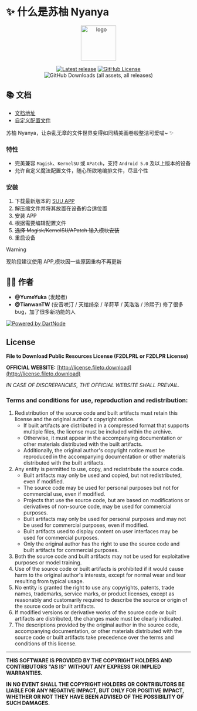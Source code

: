 # ✨ 什么是苏柚 Nyanya

<div align="center">
    <img src="https://suu.yumeyuka.plus/Logo.webp" style="width: 96px;" alt="logo">      

[![Latest release](https://img.shields.io/github/v/release/YumeYuka/Suu-Nyanya?label=Release&logo=github)](https://github.com/YumeYuka/Suu-Nyanya/releases/latest) [![GitHub License](https://img.shields.io/github/license/YumeYuka/Suu-Nyanya?logo=gnu)](/LICENSE)  ![GitHub Downloads (all assets, all releases)](https://img.shields.io/github/downloads/YumeYuka/Suu-Nyanya/total)

</div>

## 📚 文档

- [文档地址](https://suu.yumeyuka.plus)
- [自定义配置文件](https://suu.ad.200ok.work/config/)

苏柚 Nyanya，让杂乱无章的文件世界变得如同精美画卷般整洁可爱喵~ ✨

### 特性

- 完美兼容 `Magisk`、`KernelSU` 或 `APatch`，支持 `Android 5.0` 及以上版本的设备
- 允许自定义魔法配置文件，随心所欲地编排文件，尽显个性

### 安装

1. 下载最新版本的 [SUU APP](https://github.com/YumeYuka/Suu-Nyanya/releases/latest)
2. 解压缩文件并将其放置在设备的合适位置
3. 安装 APP
3. 根据需要编辑配置文件
4. ~~选择 Magisk/KernelSU/APatch 输入模块安装~~
5. 重启设备

> [!WARNING]
> 现阶段建议使用 APP,模块因一些原因重构不再更新

## 👩‍💻 作者

- **@YumeYuka** (发起者)
- **@TianwanTW** (安音咲汀 / 天绾绮奈 / 芊莳草 / 芙洛洛 / 泠熙子) 修了很多 bug，加了很多新功能的人

[![Powered by DartNode](https://dartnode.com/branding/DN-Open-Source-sm.png)](https://dartnode.com "Powered by DartNode - Free VPS for Open Source")

## License

**File to Download Public Resources License (F2DLPRL or F2DLPR License)**

**OFFICIAL WEBSITE:** [http://license.fileto.download](http://license.fileto.download)

*IN CASE OF DISCREPANCIES, THE OFFICIAL WEBSITE SHALL PREVAIL.*

### Terms and conditions for use, reproduction and redistribution:

1. Redistribution of the source code and built artifacts must retain this license and the original author's copyright
   notice.
   - If built artifacts are distributed in a compressed format that supports multiple files, the license must be
     included within the archive.
   - Otherwise, it must appear in the accompanying documentation or other materials distributed with the built
     artifacts.
   - Additionally, the original author's copyright notice must be reproduced in the accompanying documentation or other
     materials distributed with the built artifacts.
2. Any entity is permitted to use, copy, and redistribute the source code.
   - Built artifacts may only be used and copied, but not redistributed, even if modified.
   - The source code may be used for personal purposes but not for commercial use, even if modified.
   - Projects that use the source code, but are based on modifications or derivatives of non-source code, may be used
     for commercial purposes.
   - Built artifacts may only be used for personal purposes and may not be used for commercial purposes, even if
     modified.
   - Built artifacts used to display content on user interfaces may be used for commercial purposes.
   - Only the original author has the right to use the source code and built artifacts for commercial purposes.
3. Both the source code and built artifacts may not be used for exploitative purposes or model training.
4. Use of the source code or built artifacts is prohibited if it would cause harm to the original author's interests,
   except for normal wear and tear resulting from typical usage.
5. No entity is granted the right to use any copyrights, patents, trade names, trademarks, service marks, or product
   licenses, except as reasonably and customarily required to describe the source or origin of the source code or built
   artifacts.
6. If modified versions or derivative works of the source code or built artifacts are distributed, the changes made must
   be clearly indicated.
7. The descriptions provided by the original author in the source code, accompanying documentation, or other materials
   distributed with the source code or built artifacts take precedence over the terms and conditions of this license.

---

**THIS SOFTWARE IS PROVIDED BY THE COPYRIGHT HOLDERS AND CONTRIBUTORS "AS IS" WITHOUT ANY EXPRESS OR IMPLIED WARRANTIES.** 

**IN NO EVENT SHALL THE COPYRIGHT HOLDERS OR CONTRIBUTORS BE LIABLE FOR ANY NEGATIVE IMPACT, BUT ONLY FOR POSITIVE
IMPACT, WHETHER OR NOT THEY HAVE BEEN ADVISED OF THE POSSIBILITY OF SUCH DAMAGES.**
